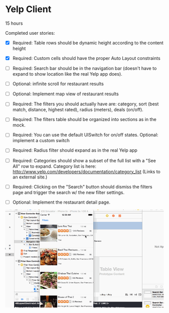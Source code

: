 # Yelp Client


15 hours 

Completed user stories:

 * [x] Required: Table rows should be dynamic height according to the content height
 * [x] Required: Custom cells should have the proper Auto Layout constraints
 * [ ] Required: Search bar should be in the navigation bar (doesn't have to expand to show location like the real Yelp app does).
 * [ ] Optional: infinite scroll for restaurant results
 * [ ] Optional: Implement map view of restaurant results
 * [ ] Required: The filters you should actually have are: category, sort (best match, distance, highest rated), radius (meters), deals (on/off).
 * [ ] Required: The filters table should be organized into sections as in the mock.
 * [ ] Required: You can use the default UISwitch for on/off states. Optional: implement a custom switch
 * [ ] Required: Radius filter should expand as in the real Yelp app
 * [ ] Required: Categories should show a subset of the full list with a "See All" row to expand. Category list is here: http://www.yelp.com/developers/documentation/category_list (Links to an external site.)
 * [ ] Required: Clicking on the "Search" button should dismiss the filters page and trigger the search w/ the new filter settings.
 * [ ] Optional: Implement the restaurant detail page.


![Video](yelp.gif)
